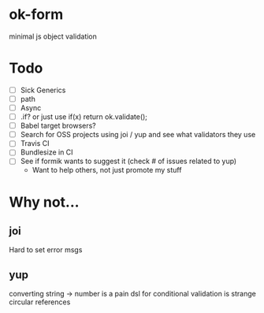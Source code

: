 # ok-form

minimal js object validation

# Todo

- [ ] Sick Generics
- [ ] path
- [ ] Async
- [ ] .if? or just use if(x) return ok.validate();
- [ ] Babel target browsers?
- [ ] Search for OSS projects using joi / yup and see what validators they use
- [ ] Travis CI
- [ ] Bundlesize in CI
- [ ] See if formik wants to suggest it (check # of issues related to yup)
  - Want to help others, not just promote my stuff

# Why not...

## joi

Hard to set error msgs

## yup

converting string -> number is a pain
dsl for conditional validation is strange
circular references
